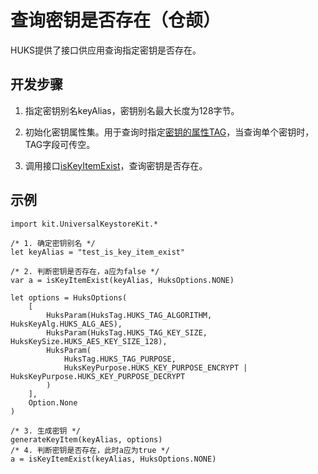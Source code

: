 # 查询密钥是否存在（仓颉）

HUKS提供了接口供应用查询指定密钥是否存在。

## 开发步骤

1. 指定密钥别名keyAlias，密钥别名最大长度为128字节。

2. 初始化密钥属性集。用于查询时指定[密钥的属性TAG](../../../../API_Reference/source_zh_cn/apis/UniversalKeystoreKit/cj-apis-security_huks.md#class-huksoptions)，当查询单个密钥时，TAG字段可传空。

3. 调用接口[isKeyItemExist](../../../../API_Reference/source_zh_cn/apis/UniversalKeystoreKit/cj-apis-security_huks.md#func-iskeyitemexiststring-huksoptions)，查询密钥是否存在。

## 示例

<!--compile-->
```cangjie
import kit.UniversalKeystoreKit.*

/* 1. 确定密钥别名 */
let keyAlias = "test_is_key_item_exist"

/* 2. 判断密钥是否存在，a应为false */
var a = isKeyItemExist(keyAlias, HuksOptions.NONE)

let options = HuksOptions(
    [
        HuksParam(HuksTag.HUKS_TAG_ALGORITHM, HuksKeyAlg.HUKS_ALG_AES),
        HuksParam(HuksTag.HUKS_TAG_KEY_SIZE, HuksKeySize.HUKS_AES_KEY_SIZE_128),
        HuksParam(
            HuksTag.HUKS_TAG_PURPOSE,
            HuksKeyPurpose.HUKS_KEY_PURPOSE_ENCRYPT | HuksKeyPurpose.HUKS_KEY_PURPOSE_DECRYPT
        )
    ],
    Option.None
)

/* 3. 生成密钥 */
generateKeyItem(keyAlias, options)
/* 4. 判断密钥是否存在，此时a应为true */
a = isKeyItemExist(keyAlias, HuksOptions.NONE)
```
